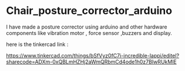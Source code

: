 # Chair_posture_corrector_arduino
I have made a posture corrector using arduino and other hardware  components like vibration motor , force sensor ,buzzers and display.



here is the tinkercad link : 

https://www.tinkercad.com/things/bSfVyz0fC7i-incredible-lappi/editel?sharecode=ADXm-0xQBLmHZHj2aWmQRbmCd4ode1h0z7BIwRUkMlE
